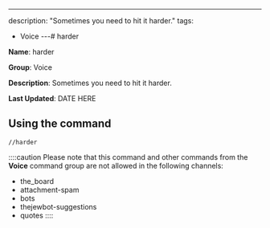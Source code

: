 ---
description: "Sometimes you need to hit it harder."
tags:
  - Voice
---# harder

**Name**: harder

**Group**: Voice

**Description**: Sometimes you need to hit it harder.

**Last Updated**: DATE HERE

## Using the command

    //harder

::::caution Please note that this command and other commands from the **Voice** command group are not allowed in the following channels:
- the_board
- attachment-spam
- bots
- thejewbot-suggestions
- quotes
::::
